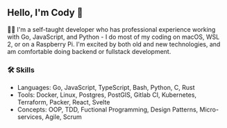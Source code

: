 ## Hello, I'm Cody 👋

👨‍💻 I'm a self-taught developer who has professional experience working with Go, JavaScript, and Python  - I do most of my coding on macOS, WSL 2, or on a Raspberry Pi. I'm excited by both old and new technologies, and am comfortable doing backend or fullstack development.

### 🛠️ Skills
- Languages: Go, JavaScript, TypeScript, Bash, Python, C, Rust
- Tools: Docker, Linux, Postgres, PostGIS, Gitlab CI, Kubernetes, Terraform, Packer, React, Svelte
- Concepts: OOP, TDD, Fuctional Programming, Design Patterns, Micro-services, Agile, Scrum
